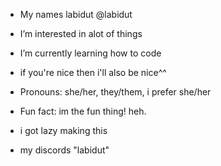 -  My names labidut @labidut
-  I’m interested in alot of things
-  I’m currently learning how to code
-  if you're nice then i'll also be nice^^
-  Pronouns: she/her, they/them, i prefer she/her
-  Fun fact: im the fun thing! heh.

- i got lazy making this
- my discords "labidut"
<!---
labidut/labidut is a ✨ special ✨ repository because its `README.md` (this file) appears on your GitHub profile.
You can click the Preview link to take a look at your changes.
--->
